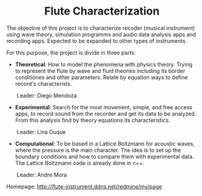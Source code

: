 <center> <h1>Flute Characterization</h1> </center>


The objective of this project is to characterize recoder (musical instrument) using wave theory, simulation programms and audio data analysis apps and recording apps. Expected to be expanded to other types of instruments.


For this purpose, the project is divide in three parts:


* **Theoretical**: How to model the phenomena with physics theory. Trying to represent the flute by wave and fluid theories including its border conditiones and other parameters. Relate by equation ways to define record's characterists. 

&nbsp;&nbsp;&nbsp;&nbsp;&nbsp;&nbsp; Leader: Diego Mendoza


* **Experimental**: Search for the most movenient, simple, and free access apps, to record sound from the recorder and get its data to be analyzed. From this analysis find by theory equations its characteristics.

&nbsp;&nbsp;&nbsp;&nbsp;&nbsp;&nbsp; Leader: Lina Duque


* **Computational**: To be based in a Lattice Boltzmann for acoustic waves, where the pressure is the main character. The idea is to set up the boundary conditions and how to compare them with experimental data.
The Lattice Boltzmann code is already done in c++.

&nbsp;&nbsp;&nbsp;&nbsp;&nbsp;&nbsp; Leader: Andre Mora


Homepage: http://flute-instrument.ddns.net/redmine/my/page
